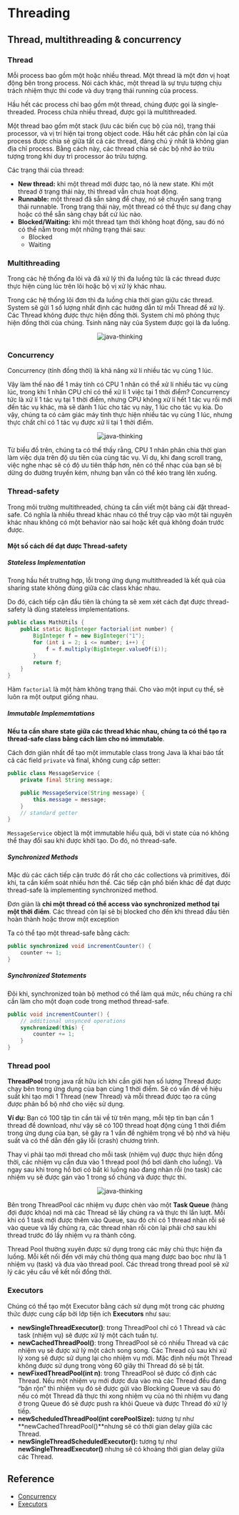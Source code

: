# Threading

## Thread, multithreading & concurrency

### Thread

Mỗi process bao gồm một hoặc nhiều thread. Một thread là một đơn vị hoạt động bên trong process. Nói cách khác, một thread là sự trựu tượng chịu trách nhiệm thực thi code và duy trạng thái running của process.

Hầu hết các process chỉ bao gồm một thread, chúng được gọi là single-threaded. Process chứa nhiều thread, được gọi là multithreaded.

Một thread bao gồm một stack (lưu các biến cục bộ của nó), trạng thái processor, và vị trí hiện tại trong object code. Hầu hết các phần còn lại của process được chia sẻ giữa tất cả các thread, đáng chú ý nhất là không gian địa chỉ process. Bằng cách này, các thread chia sẻ các bộ nhớ ảo trừu tượng trong khi duy trì processor ảo trừu tượng.

Các trạng thái của thread:

- **New thread:** khi một thread mới được tạo, nó là new state. Khi một thread ở trạng thái này, thì thread vẫn chưa hoạt động.
- **Runnable:** một thread đã sẵn sàng để chạy, nó sẽ chuyển sang trạng thái runnable. Trong trạng thái này, một thread có thể thực sự đang chạy hoặc có thể sẵn sàng chạy bất cứ lúc nào.
- **Blocked/Waiting:** khi một thread tạm thời không hoạt động, sau đó nó có thể nằm trong một những trạng thái sau:
  - Blocked
  - Waiting

### Multithreading

Trong các hệ thống đa lõi và đã xử lý thì đa luồng tức là các thread được thực hiện cùng lúc trên lõi hoặc bộ vị xử lý khác nhau.

Trong các hệ thống lõi đơn thì đa luồng chia thời gian giữu các thread. System sẽ gửi 1 số lượng nhất định các hướng dẫn từ mỗi Thread để xử lý. Các Thread không được thực hiện đồng thời. System chỉ mô phỏng thực hiện đồng thời của chúng. Tsinh năng này của System được gọi là đa luồng.

<div align="center">
    <img src="/media/multithreading.png" alt="java-thinking">
</div>

### Concurrency

Concurrency (tính đồng thời) là khả năng xử lí nhiều tác vụ cùng 1 lúc.

Vậy làm thế nào để 1 máy tính có CPU 1 nhân có thể xử lí nhiều tác vụ cùng lúc, trong khi 1 nhân CPU chỉ có thể xử lí 1 việc tại 1 thời điểm? Concurrency tức là xử lí 1 tác vụ tại 1 thời điểm, nhưng CPU không xử lí hết 1 tác vụ rồi mới đến tác vụ khác, mà sẽ dành 1 lúc cho tác vụ này, 1 lúc cho tác vụ kia. Do vậy, chúng ta có cảm giác máy tính thực hiện nhiều tác vụ cùng 1 lúc, nhưng thực chất chỉ có 1 tác vụ được xử lí tại 1 thời điểm.

<div align="center">
    <img src="/media/concurrency.jpg" alt="java-thinking">
</div>

Từ biểu đồ trên, chúng ta có thể thấy rằng, CPU 1 nhân phân chia thời gian làm việc dựa trên độ ưu tiên của cùng tác vụ. Ví dụ, khi đang scroll trang, việc nghe nhạc sẽ có độ ưu tiên thấp hơn, nên có thể nhạc của bạn sẽ bị dừng do đường truyền kém, nhưng bạn vẫn có thể kéo trang lên xuống.

### Thread-safety

Trong môi trường multithreaded, chúng ta cần viết một bảng cài đặt thread-safe. Có nghĩa là nhiều thread khác nhau có thể truy cập vào một tài nguyên khác nhau không có một behavior nào sai hoặc kết quả không đoán trước được.

#### Một số cách để đạt được Thread-safety

##### Stateless Implementation

Trong hầu hết trường hợp, lỗi trong ứng dụng multithreaded là kết quả của sharing state không đúng giữa các class khác nhau.

Do đó, cách tiếp cận đầu tiên là chúng ta sẽ xem xét cách đạt được thread-safety là dùng stateless implementations.

```java
public class MathUtils {
    public static BigInteger factorial(int number) {
        BigInteger f = new BigInteger("1");
        for (int i = 2; i <= number; i++) {
            f = f.multiply(BigInteger.valueOf(i));
        }
        return f;
    }
}
```

Hàm `factorial` là một hàm không trạng thái. Cho vào một input cụ thể, sẽ luôn ra một output giống nhau.

##### Immutable Implememtations

**Nếu ta cần share state giữa các thread khác nhau, chúng ta có thể tạo ra thread-safe class bằng cách làm cho nó immutable**.

Cách đơn giản nhất để tạo một immutable class trong Java là khai báo tất cả các field `private` và final, không cung cấp setter:

```java
public class MessageService {
    private final String message;

    public MessageService(String message) {
        this.message = message;
    }
    // standard getter
}
```

`MessageService` object là một immutable hiểu quả, bởi vì state của nó không thể thay đổi sau khi được khởi tạo. Do đó, nó thread-safe.

##### Synchronized Methods

Mặc dù các cách tiếp cận trước đó rất cho các collections và primitives, đôi khi, ta cần kiểm soát nhiều hơn thế. Các tiếp cận phổ biến khác để đạt được thread-safe là implementing synchronized method.

Đơn giản là **chỉ một thread có thể access vào synchronized method tại một thời điểm**. Các thread còn lại sẽ bị blocked cho đến khi thread đầu tiên hoàn thành hoặc throw một exception

Ta có thể tạo một thread-safe bằng cách:

```java
public synchronized void incrementCounter() {
    counter += 1;
}
```

##### Synchronized Statements

Đôi khi, synchronized toàn bộ method có thể làm quá mức, nếu chúng ra chỉ cần làm cho một đoạn code trong method thread-safe.

```java
public void incrementCounter() {
    // additional unsynced operations
    synchronized(this) {
        counter += 1;
    }
}
```

### Thread pool

**ThreadPool** trong java rất hữu ích khi cần giới hạn số lượng Thread được chạy bên trong ứng dụng của bạn cùng 1 thời điểm. Sẽ có vấn đề về hiệu suất khi tạo mới 1 Thread (new Thread) và mỗi thread được tạo ra cũng được phân bổ bộ nhớ cho việc sử dụng.

**Ví dụ:** Bạn có 100 tập tin cần tải về từ trên mạng, mỗi tệp tin bạn cần 1 thread để download, như vậy sẽ có 100 thread hoạt động cùng 1 thời điểm trong ứng dụng của bạn, sẽ gây ra 1 vấn đề nghiêm trọng về bộ nhớ và hiệu suất và có thể dẫn đến gây lỗi (crash) chương trình.

Thay vì phải tạo mới thread cho mỗi task (nhiệm vụ) được thực hiện đồng thời, các nhiệm vụ cần đưa vào 1 thread pool (hồ bơi dành cho luồng). Và ngay sau khi trong hồ bơi có bất kì luồng nào đang nhàn rỗi (no task) các nhiệm vụ sẽ được gán vào 1 trong số chúng và được thực thi.

<div align="center">
    <img src="/media/thread-pool.png" alt="java-thinking">
</div>

Bên trong ThreadPool các nhiệm vụ được chèn vào một **Task Queue** (hàng đợi được khóa) nơi mà các Thread sẽ lấy chúng ra và thực thi lần lượt. Mỗi khi có 1 task mới được thêm vào Queue, sau đó chỉ có 1 thread nhàn rỗi sẽ vào queue và lấy chúng ra, các thread nhàn rỗi còn lại phải chờ sau khi thread trước đó lấy nhiệm vụ ra thành công.

Thread Pool thường xuyên được sử dụng trong các máy chủ thực hiện đa luồng. Mỗi kết nối đến với máy chủ thông qua mạng được bao bọc như là 1 nhiệm vụ (task) và đưa vào thread pool. Các thread trong thread pool sẽ xử lý các yêu cầu về kết nối đồng thời.

### Executors

Chúng có thể tạo một Executor bằng cách sử dụng một trong các phương thức được cung cấp bởi lớp tiện ích **Executors** như sau:

- **newSingleThreadExecutor()**: trong ThreadPool chỉ có 1 Thread và các task (nhiệm vụ) sẽ được xử lý một cách tuần tự.
- **newCachedThreadPool()**: trong ThreadPool sẽ có nhiều Thread và các nhiệm vụ sẽ được xử lý một cách song song. Các Thread cũ sau khi xử lý xong sẽ được sử dụng lại cho nhiệm vụ mới. Mặc định nếu một Thread không được sử dụng trong vòng 60 giây thì Thread đó sẽ bị tắt.
- **newFixedThreadPool(int n)**: trong ThreadPool sẽ được cố định các Thread. Nếu một nhiệm vụ mới được đưa vào mà các Thread đều đang “bận rộn” thì nhiệm vụ đó sẽ được gửi vào Blocking Queue và sau đó nếu có một Thread đã thực thi xong nhiệm vụ của nó thì nhiệm vụ đang ở trong Queue đó sẽ được push ra khỏi Queue và được Thread đó xử lý tiếp.
- **newScheduledThreadPool(int corePoolSize):** tương tự như **newCachedThreadPool()**nhưng sẽ có thời gian delay giữa các Thread.
- **newSingleThreadScheduledExecutor():** tương tự như **newSingleThreadExecutor()** nhưng sẽ có khoảng thời gian delay giữa các Thread.

## Reference

- [Concurrency](https://techmaster.vn/posts/35021/1542501886113)
- [Executors](https://gpcoder.com/3548-huong-dan-tao-va-su-dung-threadpool-trong-java/)
